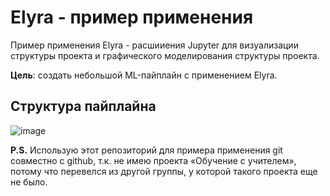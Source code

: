 # Elyra - пример применения

Пример применения Elyra - расшииения Jupyter для визуализации структуры проекта и графического моделирования структуры проекта.

**Цель**: создать небольшой ML-пайплайн с применением Elyra.

## Структура пайплайна
![image](https://github.com/Lighter01/DS_elyra/assets/68294609/93386488-92d2-48ea-b15a-07567d9d3f94)


**P.S.** Использую этот репозиторий для примера применения git совместно с github, т.к. не имею проекта «Обучение с учителем», потому что перевелся из другой группы, у которой такого проекта еще не было.
